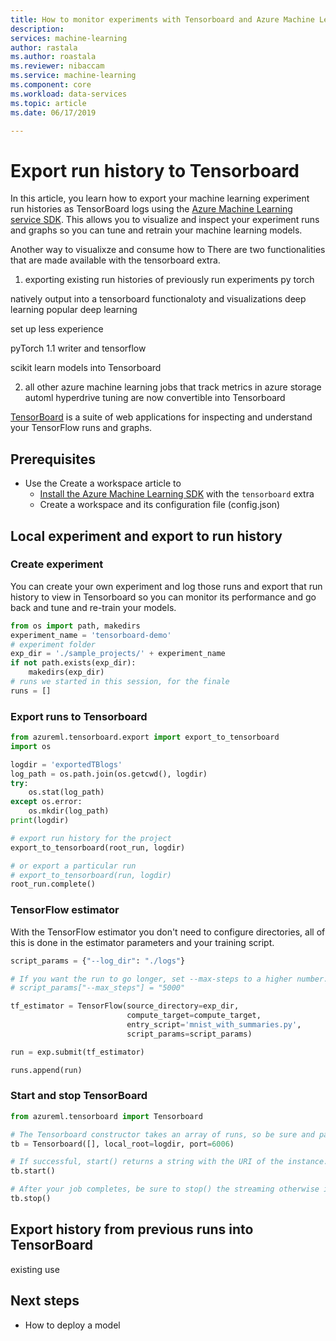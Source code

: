 ```yaml
---
title: How to monitor experiments with Tensorboard and Azure Machine Learning service
description: 
services: machine-learning
author: rastala
ms.author: roastala
ms.reviewer: nibaccam
ms.service: machine-learning
ms.component: core
ms.workload: data-services
ms.topic: article
ms.date: 06/17/2019

---
```


# Export run history to Tensorboard

In this article, you learn how to export your machine learning experiment run histories as TensorBoard logs using the [Azure Machine Learning service SDK](https://docs.microsoft.com/python/api/overview/azure/ml/intro?view=azure-ml-py). This allows you to visualize and inspect your experiment runs and graphs so you can tune and retrain your machine learning models.

Another way to visualixze and consume how to 
There are two functionalities that are made available with the tensorboard extra. 

1) exporting existing run histories of previously run experiments 
py torch

natively output into a tensorboard functionaloty and visualizations
deep learning popular deep learning 

set up less experience

pyTorch 1.1 writer
 and tensorflow 

scikit learn models into Tensorboard

2) all other azure machine learning jobs that track metrics in azure storage 
automl 
hyperdrive tuning 
are now convertible into Tensorboard
 
[TensorBoard](https://www.tensorflow.org/tensorboard/r1/overview) is a suite of web applications for inspecting and understand your TensorFlow runs and graphs.

## Prerequisites

* Use the Create a workspace article to
  * [Install the Azure Machine Learning SDK](https://docs.microsoft.com/python/api/overview/azure/ml/install?view=azure-ml-py) with the `tensorboard` extra
  * Create a workspace and its configuration file (config.json)

## Local experiment and export to run history
### Create experiment
You can create your own experiment and log those runs and export that run history to view in Tensorboard so you can monitor its performance and go back and tune and re-train your models.

```python
from os import path, makedirs
experiment_name = 'tensorboard-demo'
# experiment folder
exp_dir = './sample_projects/' + experiment_name
if not path.exists(exp_dir):
    makedirs(exp_dir)
# runs we started in this session, for the finale
runs = []
```

### Export runs to Tensorboard

```Python
from azureml.tensorboard.export import export_to_tensorboard
import os

logdir = 'exportedTBlogs'
log_path = os.path.join(os.getcwd(), logdir)
try:
    os.stat(log_path)
except os.error:
    os.mkdir(log_path)
print(logdir)

# export run history for the project
export_to_tensorboard(root_run, logdir)

# or export a particular run
# export_to_tensorboard(run, logdir)
root_run.complete()
```

### TensorFlow estimator

With the TensorFlow estimator you don't need to configure directories, all of this is done in the estimator parameters and your training script.

```Python
script_params = {"--log_dir": "./logs"}

# If you want the run to go longer, set --max-steps to a higher number.
# script_params["--max_steps"] = "5000"

tf_estimator = TensorFlow(source_directory=exp_dir,
                          compute_target=compute_target,
                          entry_script='mnist_with_summaries.py',
                          script_params=script_params)

run = exp.submit(tf_estimator)

runs.append(run)
```

### Start and stop TensorBoard 

```python
from azureml.tensorboard import Tensorboard

# The Tensorboard constructor takes an array of runs, so be sure and pass it in as a single-element array here
tb = Tensorboard([], local_root=logdir, port=6006)

# If successful, start() returns a string with the URI of the instance.
tb.start()

# After your job completes, be sure to stop() the streaming otherwise it will continue to run. 
tb.stop()
```

## Export history from previous runs into TensorBoard

existing use


## Next steps

* How to deploy a model
